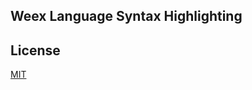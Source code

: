 ## Weex Language Syntax Highlighting

## License
[MIT](https://raw.githubusercontent.com/alibaba/Thera/master/README.md)
